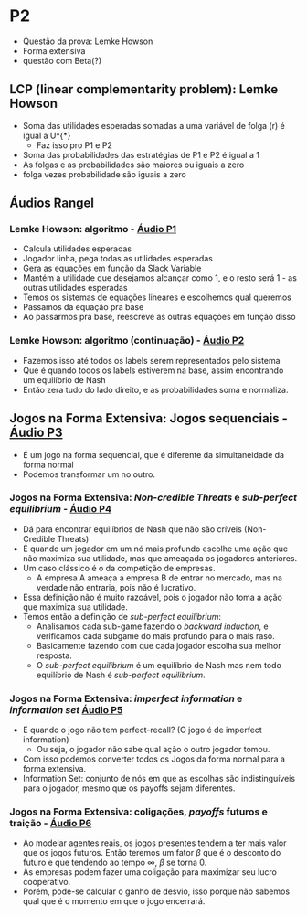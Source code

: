 # P2

- Questão da prova: Lemke Howson
- Forma extensiva
- questão com Beta(?)

## LCP (linear complementarity problem): Lemke Howson

- Soma das utilidades esperadas somadas a uma variável de folga (r) é igual a U^{\*}
  - Faz isso pro P1 e P2
- Soma das probabilidades das estratégias de P1 e P2 é igual a 1
- As folgas e as probabilidades são maiores ou iguais a zero
- folga vezes probabilidade são iguais a zero

## Áudios Rangel

### Lemke Howson: algoritmo - [Áudio P1][P1]

- Calcula utilidades esperadas
- Jogador linha, pega todas as utilidades esperadas
- Gera as equações em função da Slack Variable
- Mantém a utilidade que desejamos alcançar como 1, e o resto será 1 - as outras utilidades esperadas
- Temos os sistemas de equações lineares e escolhemos qual queremos
- Passamos da equação pra base
- Ao passarmos pra base, reescreve as outras equações em função disso

### Lemke Howson: algoritmo (continuação) - [Áudio P2][P2]

- Fazemos isso até todos os labels serem representados pelo sistema
- Que é quando todos os labels estiverem na base, assim encontrando um equilíbrio de Nash
- Então zera tudo do lado direito, e as probabilidades soma e normaliza.

## Jogos na Forma Extensiva: Jogos sequenciais - [Áudio P3][P3]

- É um jogo na forma sequencial, que é diferente da simultaneidade da forma normal
- Podemos transformar um no outro.

### Jogos na Forma Extensiva: _Non-credible Threats_ e _sub-perfect equilibrium_ - [Áudio P4][P4]

- Dá para encontrar equilíbrios de Nash que não são críveis (Non-Credible Threats)
- É quando um jogador em um nó mais profundo escolhe uma ação que não maximiza sua utilidade, mas que ameaçada os jogadores anteriores.
- Um caso clássico é o da competição de empresas.
  - A empresa A ameaça a empresa B de entrar no mercado, mas na verdade não entraria, pois não é lucrativo.
- Essa definição não é muito razoável, pois o jogador não toma a ação que maximiza sua utilidade.
- Temos então a definição de _sub-perfect equilibrium_:
  - Analisamos cada sub-game fazendo o _backward induction_, e verificamos cada subgame do mais profundo para o mais raso.
  - Basicamente fazendo com que cada jogador escolha sua melhor resposta.
  - O _sub-perfect equilibrium_ é um equilíbrio de Nash mas nem todo equilíbrio de Nash é _sub-perfect equilibrium_.

### Jogos na Forma Extensiva: _imperfect information_ e _information set_ [Áudio P5][P5]

- E quando o jogo não tem perfect-recall? (O jogo é de imperfect information)
  - Ou seja, o jogador não sabe qual ação o outro jogador tomou.
- Com isso podemos converter todos os Jogos da forma normal para a forma extensiva.
- Information Set: conjunto de nós em que as escolhas são indistinguíveis para o jogador, mesmo que os payoffs sejam diferentes.

### Jogos na Forma Extensiva: coligações, _payoffs_ futuros e traição - [Áudio P6][P6]

- Ao modelar agentes reais, os jogos presentes tendem a ter mais valor que os jogos futuros. Então teremos um fator $\beta$ que é o desconto do futuro e que tendendo ao tempo $\infty$, $\beta$ se torna 0.
- As empresas podem fazer uma coligação para maximizar seu lucro cooperativo.
- Porém, pode-se calcular o ganho de desvio, isso porque não sabemos qual que é o momento em que o jogo encerrará.

<!-- Links -->

[P1]: 20250630-Rangel-Lemke_Howson-P1-2min09s.opus
[P2]: 20250630-Rangel-Lemke_Howson-P2-0min34s.opus
[P3]: 20250630-Rangel-Lemke_Howson-P3-0min36s.opus
[P4]: 20250630-Rangel-Lemke_Howson-P4-2min11s.opus
[P5]: 20250630-Rangel-Lemke_Howson-P5-1min48s.opus
[P6]: 20250630-Rangel-Lemke_Howson-P6-2min31s.opus
